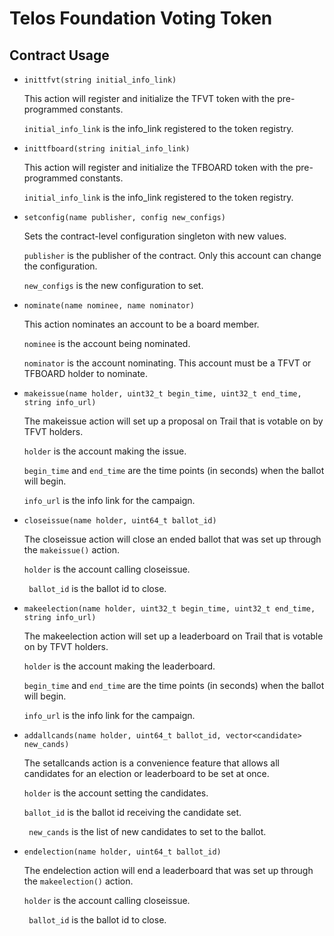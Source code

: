 # Telos Foundation Voting Token

## Contract Usage

* `inittfvt(string initial_info_link)`

    This action will register and initialize the TFVT token with the pre-programmed constants.

    `initial_info_link` is the info_link registered to the token registry.

* `inittfboard(string initial_info_link)`

    This action will register and initialize the TFBOARD token with the pre-programmed constants.

    `initial_info_link` is the info_link registered to the token registry.

* `setconfig(name publisher, config new_configs)`

    Sets the contract-level configuration singleton with new values.

    `publisher` is the publisher of the contract. Only this account can change the configuration.

    `new_configs` is the new configuration to set.

* `nominate(name nominee, name nominator)`

    This action nominates an account to be a board member.

    `nominee` is the account being nominated.

    `nominator` is the account nominating. This account must be a TFVT or TFBOARD holder to nominate.

* `makeissue(name holder, uint32_t begin_time, uint32_t end_time, string info_url)`

    The makeissue action will set up a proposal on Trail that is votable on by TFVT holders.

    `holder` is the account making the issue.

    `begin_time` and `end_time` are the time points (in seconds) when the ballot will begin.

    `info_url` is the info link for the campaign.

* `closeissue(name holder, uint64_t ballot_id)`

    The closeissue action will close an ended ballot that was set up through the `makeissue()` action.

    `holder` is the account calling closeissue.

    ` ballot_id` is the ballot id to close.

* `makeelection(name holder, uint32_t begin_time, uint32_t end_time, string info_url)`

    The makeelection action will set up a leaderboard on Trail that is votable on by TFVT holders.

    `holder` is the account making the leaderboard.

    `begin_time` and `end_time` are the time points (in seconds) when the ballot will begin.

    `info_url` is the info link for the campaign.

* `addallcands(name holder, uint64_t ballot_id, vector<candidate> new_cands)`

    The setallcands action is a convenience feature that allows all candidates for an election or leaderboard to be set at once.

    `holder` is the account setting the candidates.

    `ballot_id` is the ballot id receiving the candidate set.

    ` new_cands` is the list of new candidates to set to the ballot.

* `endelection(name holder, uint64_t ballot_id)`

    The endelection action will end a leaderboard that was set up through the `makeelection()` action.

    `holder` is the account calling closeissue.

    ` ballot_id` is the ballot id to close.

